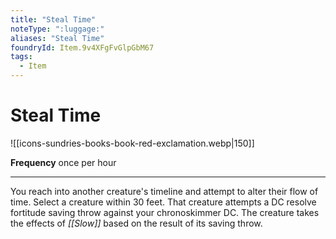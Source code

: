 ```yaml
---
title: "Steal Time"
noteType: ":luggage:"
aliases: "Steal Time"
foundryId: Item.9v4XFgFvGlpGbM67
tags:
  - Item
---
```


# Steal Time
![[icons-sundries-books-book-red-exclamation.webp|150]]

**Frequency** once per hour

* * *

You reach into another creature's timeline and attempt to alter their flow of time. Select a creature within 30 feet. That creature attempts a DC resolve fortitude saving throw against your chronoskimmer DC. The creature takes the effects of _[[Slow]]_ based on the result of its saving throw.
